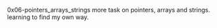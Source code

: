 0x06-pointers_arrays_strings
more task on pointers, arrays and strings.
learning to find my own way.
